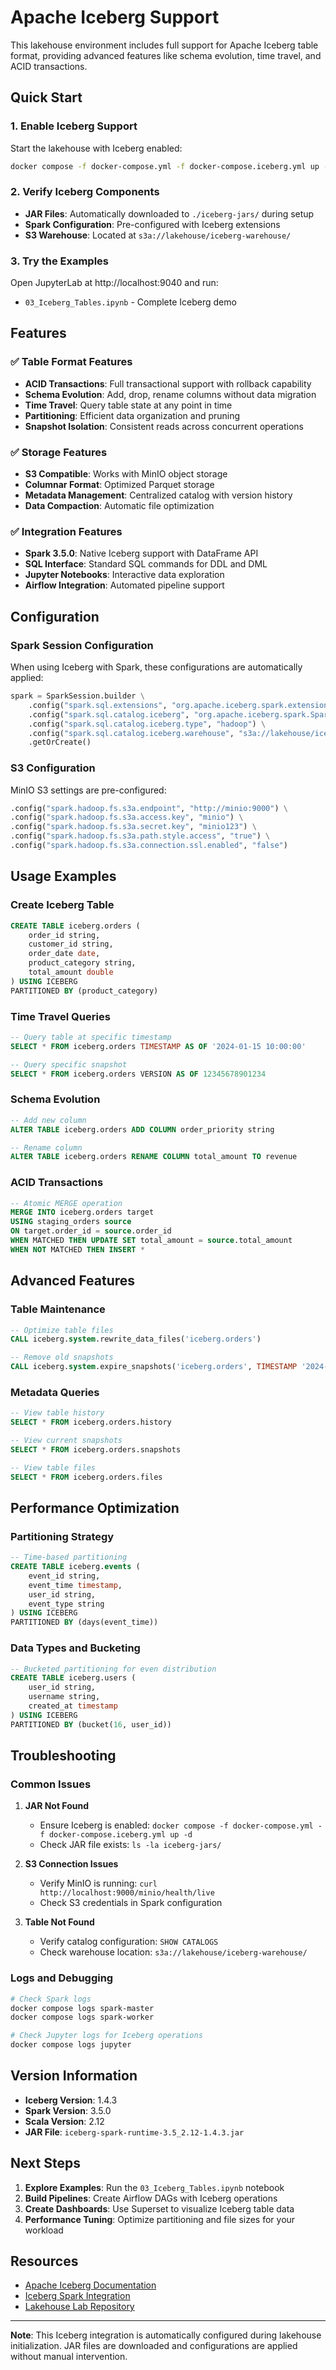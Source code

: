 # Apache Iceberg Support

This lakehouse environment includes full support for Apache Iceberg table format, providing advanced features like schema evolution, time travel, and ACID transactions.

## Quick Start

### 1. Enable Iceberg Support

Start the lakehouse with Iceberg enabled:

```bash
docker compose -f docker-compose.yml -f docker-compose.iceberg.yml up -d
```

### 2. Verify Iceberg Components

- **JAR Files**: Automatically downloaded to `./iceberg-jars/` during setup
- **Spark Configuration**: Pre-configured with Iceberg extensions
- **S3 Warehouse**: Located at `s3a://lakehouse/iceberg-warehouse/`

### 3. Try the Examples

Open JupyterLab at http://localhost:9040 and run:
- `03_Iceberg_Tables.ipynb` - Complete Iceberg demo

## Features

### ✅ Table Format Features
- **ACID Transactions**: Full transactional support with rollback capability
- **Schema Evolution**: Add, drop, rename columns without data migration
- **Time Travel**: Query table state at any point in time
- **Partitioning**: Efficient data organization and pruning
- **Snapshot Isolation**: Consistent reads across concurrent operations

### ✅ Storage Features
- **S3 Compatible**: Works with MinIO object storage
- **Columnar Format**: Optimized Parquet storage
- **Metadata Management**: Centralized catalog with version history
- **Data Compaction**: Automatic file optimization

### ✅ Integration Features
- **Spark 3.5.0**: Native Iceberg support with DataFrame API
- **SQL Interface**: Standard SQL commands for DDL and DML
- **Jupyter Notebooks**: Interactive data exploration
- **Airflow Integration**: Automated pipeline support

## Configuration

### Spark Session Configuration

When using Iceberg with Spark, these configurations are automatically applied:

```python
spark = SparkSession.builder \
    .config("spark.sql.extensions", "org.apache.iceberg.spark.extensions.IcebergSparkSessionExtensions") \
    .config("spark.sql.catalog.iceberg", "org.apache.iceberg.spark.SparkCatalog") \
    .config("spark.sql.catalog.iceberg.type", "hadoop") \
    .config("spark.sql.catalog.iceberg.warehouse", "s3a://lakehouse/iceberg-warehouse/") \
    .getOrCreate()
```

### S3 Configuration

MinIO S3 settings are pre-configured:

```python
.config("spark.hadoop.fs.s3a.endpoint", "http://minio:9000") \
.config("spark.hadoop.fs.s3a.access.key", "minio") \
.config("spark.hadoop.fs.s3a.secret.key", "minio123") \
.config("spark.hadoop.fs.s3a.path.style.access", "true") \
.config("spark.hadoop.fs.s3a.connection.ssl.enabled", "false")
```

## Usage Examples

### Create Iceberg Table

```sql
CREATE TABLE iceberg.orders (
    order_id string,
    customer_id string,
    order_date date,
    product_category string,
    total_amount double
) USING ICEBERG
PARTITIONED BY (product_category)
```

### Time Travel Queries

```sql
-- Query table at specific timestamp
SELECT * FROM iceberg.orders TIMESTAMP AS OF '2024-01-15 10:00:00'

-- Query specific snapshot
SELECT * FROM iceberg.orders VERSION AS OF 12345678901234
```

### Schema Evolution

```sql
-- Add new column
ALTER TABLE iceberg.orders ADD COLUMN order_priority string

-- Rename column
ALTER TABLE iceberg.orders RENAME COLUMN total_amount TO revenue
```

### ACID Transactions

```sql
-- Atomic MERGE operation
MERGE INTO iceberg.orders target
USING staging_orders source
ON target.order_id = source.order_id
WHEN MATCHED THEN UPDATE SET total_amount = source.total_amount
WHEN NOT MATCHED THEN INSERT *
```

## Advanced Features

### Table Maintenance

```sql
-- Optimize table files
CALL iceberg.system.rewrite_data_files('iceberg.orders')

-- Remove old snapshots
CALL iceberg.system.expire_snapshots('iceberg.orders', TIMESTAMP '2024-01-01 00:00:00')
```

### Metadata Queries

```sql
-- View table history
SELECT * FROM iceberg.orders.history

-- View current snapshots
SELECT * FROM iceberg.orders.snapshots

-- View table files
SELECT * FROM iceberg.orders.files
```

## Performance Optimization

### Partitioning Strategy

```sql
-- Time-based partitioning
CREATE TABLE iceberg.events (
    event_id string,
    event_time timestamp,
    user_id string,
    event_type string
) USING ICEBERG
PARTITIONED BY (days(event_time))
```

### Data Types and Bucketing

```sql
-- Bucketed partitioning for even distribution
CREATE TABLE iceberg.users (
    user_id string,
    username string,
    created_at timestamp
) USING ICEBERG
PARTITIONED BY (bucket(16, user_id))
```

## Troubleshooting

### Common Issues

1. **JAR Not Found**
   - Ensure Iceberg is enabled: `docker compose -f docker-compose.yml -f docker-compose.iceberg.yml up -d`
   - Check JAR file exists: `ls -la iceberg-jars/`

2. **S3 Connection Issues**
   - Verify MinIO is running: `curl http://localhost:9000/minio/health/live`
   - Check S3 credentials in Spark configuration

3. **Table Not Found**
   - Verify catalog configuration: `SHOW CATALOGS`
   - Check warehouse location: `s3a://lakehouse/iceberg-warehouse/`

### Logs and Debugging

```bash
# Check Spark logs
docker compose logs spark-master
docker compose logs spark-worker

# Check Jupyter logs for Iceberg operations
docker compose logs jupyter
```

## Version Information

- **Iceberg Version**: 1.4.3
- **Spark Version**: 3.5.0
- **Scala Version**: 2.12
- **JAR File**: `iceberg-spark-runtime-3.5_2.12-1.4.3.jar`

## Next Steps

1. **Explore Examples**: Run the `03_Iceberg_Tables.ipynb` notebook
2. **Build Pipelines**: Create Airflow DAGs with Iceberg operations
3. **Create Dashboards**: Use Superset to visualize Iceberg table data
4. **Performance Tuning**: Optimize partitioning and file sizes for your workload

## Resources

- [Apache Iceberg Documentation](https://iceberg.apache.org/)
- [Iceberg Spark Integration](https://iceberg.apache.org/docs/latest/spark-configuration/)
- [Lakehouse Lab Repository](https://github.com/your-repo/lakehouse-lab)

---

**Note**: This Iceberg integration is automatically configured during lakehouse initialization. JAR files are downloaded and configurations are applied without manual intervention.
